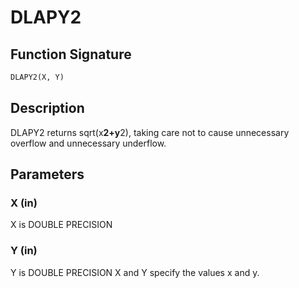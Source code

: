 # DLAPY2

## Function Signature

```fortran
DLAPY2(X, Y)
```

## Description


 DLAPY2 returns sqrt(x**2+y**2), taking care not to cause unnecessary
 overflow and unnecessary underflow.

## Parameters

### X (in)

X is DOUBLE PRECISION

### Y (in)

Y is DOUBLE PRECISION X and Y specify the values x and y.

